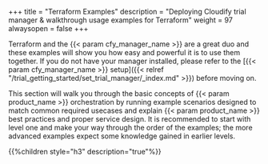 +++
title = "Terraform Examples"
description = "Deploying Cloudify trial manager & walkthrough usage examples for Terraform"
weight = 97
alwaysopen = false
+++

Terraform and the {{< param cfy_manager_name >}} are a great duo and these examples will show you how easy and powerful it is to use them together. 
If you do not have your manager installed, please refer to the [{{< param cfy_manager_name >}} setup]({{< relref "/trial_getting_started/set_trial_manager/_index.md" >}}) before moving on.

This section will walk you through the basic concepts of {{< param product_name >}} orchestration by running example scenarios designed to match common required usecases and explain {{< param product_name >}} best practices and proper service design.
It is recommended to start with level one and make your way through the order of the examples; the more advanced examples expect some knowledge gained in earlier levels.

{{%children style="h3" description="true"%}}
